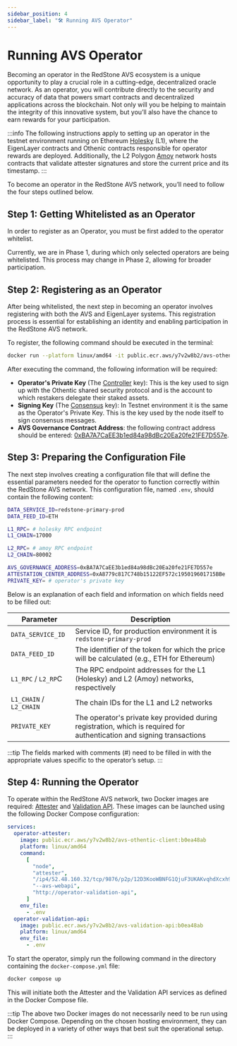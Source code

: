 ```yaml
---
sidebar_position: 4
sidebar_label: "🛠️ Running AVS Operator"
---
```


# Running AVS Operator

Becoming an operator in the RedStone AVS ecosystem is a unique opportunity to play a crucial role in a cutting-edge, decentralized oracle network.
As an operator, you will contribute directly to the security and accuracy of data that powers smart contracts and decentralized applications across the blockchain.
Not only will you be helping to maintain the integrity of this innovative system, but you’ll also have the chance to earn rewards for your participation.

:::info
The following instructions apply to setting up an operator in the testnet environment running on Ethereum [Holesky](https://holesky.etherscan.io/) (L1), where the EigenLayer contracts and Othenic contracts responsible for operator rewards are deployed. Additionally, the L2 Polygon [Amoy](https://amoy.polygonscan.com/) network hosts contracts that validate attester signatures and store the current price and its timestamp.
:::

To become an operator in the RedStone AVS network, you’ll need to follow the four steps outlined below.

## Step 1: Getting Whitelisted as an Operator

In order to register as an Operator, you must be first added to the operator whitelist.

Currently, we are in Phase 1, during which only selected operators are being whitelisted. This process may change in Phase 2, allowing for broader participation.

## Step 2: Registering as an Operator

After being whitelisted, the next step in becoming an operator involves registering with both the AVS and EigenLayer systems.
This registration process is essential for establishing an identity and enabling participation in the RedStone AVS network.

To register, the following command should be executed in the terminal:

```bash
docker run --platform linux/amd64 -it public.ecr.aws/y7v2w8b2/avs-othentic-client:b0ea48ab operator register
```

After executing the command, the following information will be required:

- **Operator's Private Key** (The [Controller](https://docs.othentic.xyz/main/avs-framework/othentic-cli/operator-registration#controller-key-and-consensus-key) key): This is the key used to sign up with the Othentic shared security protocol and is the account to which restakers delegate their staked assets.
- **Signing Key** (The [Consensus](https://docs.othentic.xyz/main/avs-framework/othentic-cli/operator-registration#controller-key-and-consensus-key) key): In Testnet environment it is the same as the Operator's Private Key. This is the key used by the node itself to sign consensus messages.
- **AVS Governance Contract Address**: the following contract address should be entered: [0xBA7A7CaEE3b1ed84a98dBc20Ea20fe21FE7D557e](https://holesky.etherscan.io/address/0xBA7A7CaEE3b1ed84a98dBc20Ea20fe21FE7D557e).

## Step 3: Preparing the Configuration File

The next step involves creating a configuration file that will define the essential parameters needed for the operator to function correctly within the RedStone AVS network.
This configuration file, named `.env`, should contain the following content:

```bash
DATA_SERVICE_ID=redstone-primary-prod
DATA_FEED_ID=ETH

L1_RPC= # holesky RPC endpoint
L1_CHAIN=17000

L2_RPC= # amoy RPC endpoint
L2_CHAIN=80002

AVS_GOVERNANCE_ADDRESS=0xBA7A7CaEE3b1ed84a98dBc20Ea20fe21FE7D557e
ATTESTATION_CENTER_ADDRESS=0xA8779c817C748b15122EF572c195019601715BBe
PRIVATE_KEY= # operator's private key
```

Below is an explanation of each field and information on which fields need to be filled out:

| Parameter               | Description                                                                                                            |
| ----------------------- | ---------------------------------------------------------------------------------------------------------------------- |
| `DATA_SERVICE_ID`       | Service ID, for production environment it is `redstone-primary-prod`                                                   |
| `DATA_FEED_ID`          | The identifier of the token for which the price will be calculated (e.g., ETH for Ethereum)                            |
| `L1_RPC` / `L2_RP`C     | The RPC endpoint addresses for the L1 (Holesky) and L2 (Amoy) networks, respectively                                   |
| `L1_CHAIN` / `L2_CHAIN` | The chain IDs for the L1 and L2 networks                                                                               |
| `PRIVATE_KEY`           | The operator's private key provided during registration, which is required for authentication and signing transactions |

:::tip
The fields marked with comments (#) need to be filled in with the appropriate values specific to the operator’s setup.
:::

## Step 4: Running the Operator

To operate within the RedStone AVS network, two Docker images are required: [Attester](/docs/avs/service-components#attester) and [Validation API](/docs/avs/service-components#validation-api).
These images can be launched using the following Docker Compose configuration:

```yaml
services:
  operator-attester:
    image: public.ecr.aws/y7v2w8b2/avs-othentic-client:b0ea48ab
    platform: linux/amd64
    command:
      [
        "node",
        "attester",
        "/ip4/52.48.160.32/tcp/9876/p2p/12D3KooWBNFG1QjuF3UKAKvqhdXcxh9iBmj88cM5eU2EK5Pa91KB",
        "--avs-webapi",
        "http://operator-validation-api",
      ]
    env_file:
      - .env
  operator-validation-api:
    image: public.ecr.aws/y7v2w8b2/avs-validation-api:b0ea48ab
    platform: linux/amd64
    env_file:
      - .env
```

To start the operator, simply run the following command in the directory containing the `docker-compose.yml` file:

```sh
docker compose up
```

This will initiate both the Attester and the Validation API services as defined in the Docker Compose file.

:::tip
The above two Docker images do not necessarily need to be run using Docker Compose.
Depending on the chosen hosting environment, they can be deployed in a variety of other ways that best suit the operational setup.
:::
